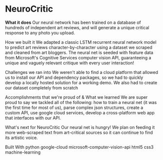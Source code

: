 # NeuroCritic

<b>What it does</b>
Our neural network has been trained on a database of hundreds of independent art reviews, and will generate a unique critical response to any photo you upload.

How we built it
We adapted a classic LSTM recurrent neural network model to predict art reviews character-by-character using a dataset we scraped and cleaned from art bloggers. The neural net is seeded with feature data from Microsoft's Cognitive Services computer vision API, guaranteeing a unique and vaguely relevant critique with every user interaction!

Challenges we ran into
We weren't able to find a cloud platform that allowed us to install our API and dependency packages, so we had to quickly develop a locally hosted solution for a working demo. We also had to create our dataset completely from scratch

Accomplishments that we're proud of & What we learned
We are super proud to say we tackled all of the following: how to train a neural net (it was the first time for most of us), parse complex json structures, create a custom API, use google cloud services, develop a cross-platform web app that interfaces with our API.

What's next for NeuroCritic
Our neural net is hungry! We plan on feeding it more web-scraped text from art-critical sources so it can continue to find its artistic voice.

Built With
python
google-cloud
microsoft-computer-vision-api
html5
css3
machine-learning

